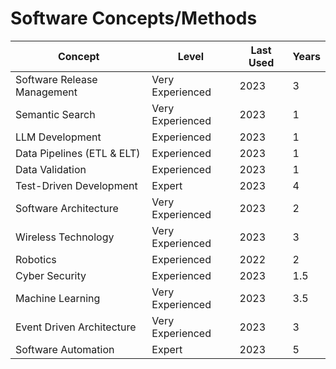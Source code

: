 # Software Concepts/Methods

| Concept                         | Level            | Last Used | Years |
|---------------------------------|------------------|-----------|-------|
| Software Release Management     | Very Experienced | 2023     | 3     |
| Semantic Search                 | Very Experienced | 2023     | 1     |
| LLM Development                 | Experienced      | 2023     | 1     |
| Data Pipelines (ETL & ELT)      | Experienced      | 2023     | 1     |
| Data Validation                 | Experienced      | 2023     | 1     |
| Test-Driven Development         | Expert           | 2023     | 4     |
| Software Architecture           | Very Experienced | 2023     | 2     |
| Wireless Technology             | Very Experienced | 2023     | 3     |
| Robotics                        | Experienced      | 2022     | 2     |
| Cyber Security                  | Experienced      | 2023     | 1.5   |
| Machine Learning                | Very Experienced | 2023     | 3.5   |
| Event Driven Architecture       | Very Experienced | 2023     | 3     |
| Software Automation             | Expert           | 2023     | 5     |
